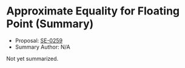 # Approximate Equality for Floating Point (Summary)

* Proposal: [SE-0259](https://github.com/apple/swift-evolution/blob/main/proposals/0259-approximately-equal.md)
* Summary Author: N/A

Not yet summarized.
